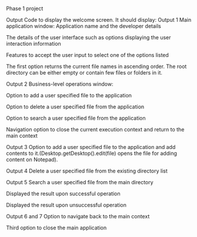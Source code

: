 Phase 1 project

Output
Code to display the welcome screen. It should display:
Output 1
Main application window: Application name and the developer details

The details of the user interface such as options displaying the user interaction information

Features to accept the user input to select one of the options listed

The first option returns the current file names in ascending order. The root directory can be either empty or contain few files or folders in it.



Output 2
Business-level operations window:

Option to add a user specified file to the application

Option to delete a user specified file from the application

Option to search a user specified file from the application

Navigation option to close the current execution context and return to the main context



Output 3
Option to add a user specified file to the application and add contents to it.(Desktop.getDesktop().edit(file) opens the file for adding content on Notepad).



Output 4
Delete a user specified file from the existing directory list



Output 5
Search a user specified file from the main directory

Displayed the result upon successful operation

Displayed the result upon unsuccessful operation



Output 6 and 7
Option to navigate back to the main context



Third option to close the main application
